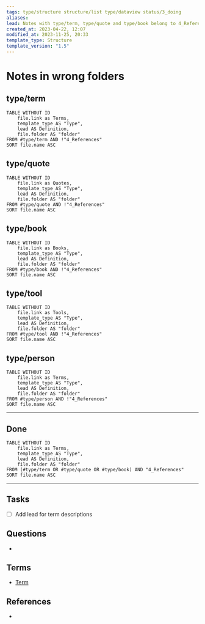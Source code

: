```yaml
---
tags: type/structure structure/list type/dataview status/3_doing
aliases: 
lead: Notes with type/term, type/quote and type/book belong to 4_References Folder.
created_at: 2023-04-22, 12:07
modified_at: 2023-11-25, 20:33
template_type: Structure
template_version: "1.5"
---
```


# Notes in wrong folders

<!-- Main STRUCTURE of my content -->

<!-- DataView table, use example and modify -->
## type/term
```dataview
TABLE WITHOUT ID
	file.link as Terms, 
	template_type AS "Type", 
	lead AS Definition,
	file.folder AS "folder" 
FROM #type/term AND !"4_References"
SORT file.name ASC
```

## type/quote
```dataview
TABLE WITHOUT ID
	file.link as Quotes, 
	template_type AS "Type", 
	lead AS Definition,
	file.folder AS "folder" 
FROM #type/quote AND !"4_References"
SORT file.name ASC
```

## type/book
```dataview
TABLE WITHOUT ID
	file.link as Books, 
	template_type AS "Type", 
	lead AS Definition,
	file.folder AS "folder" 
FROM #type/book AND !"4_References"
SORT file.name ASC
```
## type/tool
```dataview
TABLE WITHOUT ID
	file.link as Tools, 
	template_type AS "Type", 
	lead AS Definition,
	file.folder AS "folder" 
FROM #type/tool AND !"4_References"
SORT file.name ASC
```

## type/person
```dataview
TABLE WITHOUT ID
	file.link as Terms, 
	template_type AS "Type", 
	lead AS Definition,
	file.folder AS "folder" 
FROM #type/person AND !"4_References"
SORT file.name ASC
```

***
## Done
```dataview
TABLE WITHOUT ID
	file.link as Terms, 
	template_type AS "Type", 
	lead AS Definition,
	file.folder AS "folder" 
FROM (#type/term OR #type/quote OR #type/book) AND "4_References"
SORT file.name ASC
```


<!-- Options 
TABLE WITHOUT ID
	file.folder AS ...
	file.link AS ...
	file.name AS ...
	file.etags AS ...
	length(file.outlinks) AS …
	length(file.inlinks) AS …
	length(file.etags) AS …
	dateformat(file.cday, "yyyy-MM-dd") AS Date
	dateformat(file.cday, "yyyy-LLL-dd") AS Date

FROM #target/forumzettelkasten  : when using tags
FROM "Books"                                : when using folders
FROM ""                                          : when using all folders
FROM #status/open OR #status/wip

SORT created DESC
SORT file.name ASC

WHERE read = 2023
WHERE status = "open"
WHERE contains(file.name,"LernOS Zettelkasten")
WHERE sketchnote != empty

LIMIT 3

---
More about: 
https://github.com/blacksmithgu/obsidian-dataview/blob/master/docs/docs/queries/query-types.md
https://github.com/blacksmithgu/obsidian-dataview/blob/master/docs/docs/queries/data-commands.md

Source: 
https://github.com/groepl/Obsidian-Templates
-->


---
## Tasks
- [ ] Add lead for term descriptions

## Questions
<!-- What remains for you to consider? --> 
- 


## Terms
<!-- Links to definition pages -->
- [Term](Term.md)


## References
<!-- Links to pages not referenced in the content -->
- 


